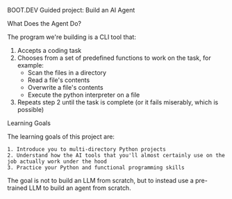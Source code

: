 BOOT.DEV Guided project: Build an AI Agent

What Does the Agent Do?

The program we're building is a CLI tool that:

   1. Accepts a coding task
   2. Chooses from a set of predefined functions to work on the task, for example:
       - Scan the files in a directory
       - Read a file's contents
       - Overwrite a file's contents
       - Execute the python interpreter on a file
   3. Repeats step 2 until the task is complete (or it fails miserably, which is possible)


Learning Goals

The learning goals of this project are:

    1. Introduce you to multi-directory Python projects
    2. Understand how the AI tools that you'll almost certainly use on the job actually work under the hood
    3. Practice your Python and functional programming skills

The goal is not to build an LLM from scratch, but to instead use a pre-trained LLM to build an agent from scratch.


